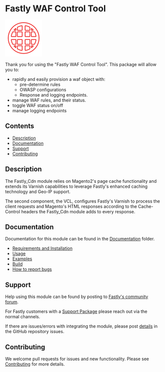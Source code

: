 # Fastly WAF Control Tool 

![Fastly WAF Control Tool](images/waflyctl_logo.png)

Thank you for using the "Fastly WAF Control Tool".
This package will allow you to:
* rapidly and easily provision a waf object with:
  * pre-determine rules
  * OWASP configurations
  * Response and logging endpoints. 
* manage WAF rules, and their status. 
* toggle WAF status on/off
* manage logging endpoints

## Contents

- [Description](#description)
- [Documentation](#documentation)
- [Support](#support)
- [Contributing](#contributing)

## Description

The Fastly_Cdn module relies on Magento2's page cache functionality and extends
its Varnish capabilities to leverage Fastly's enhanced caching technology and
Geo-IP support.

The second component, the VCL, configures Fastly's Varnish to process the
client requests and Magento's HTML responses according to the Cache-Control
headers the Fastly_Cdn module adds to every response.

## Documentation

Documentation for this module can be found in the
[Documentation](Documentation/)
folder.

- [Requirements and Installation](Documentation/INSTALLATION.md)
- [Usage](Documentation/USAGE.md)
- [Examples](Documentation/EXAMPLES.md)
- [Build](Documentation/BUILD.md)
- [How to report bugs](Documentation/OPENING-ISSUES.md)

## Support
Help using this module can be found by posting to
[Fastly's community forum](https://community.fastly.com/).

For Fastly customers with a [Support Package](https://www.fastly.com/support)
please reach out via the normal channels.

If there are issues/errors with integrating the module, please post
[details](Documentation/OPENING-ISSUES.md) in the GitHub repository issues.

## Contributing
We welcome pull requests for issues and new functionality. Please see
[Contributing](Documentation/CONTRIBUTING.md) for more details.
